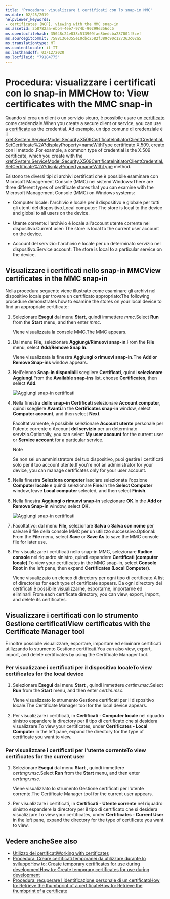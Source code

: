 ```yaml
---
title: 'Procedura: visualizzare i certificati con lo snap-in MMC'
ms.date: 02/25/2019
helpviewer_keywords:
- certificates [WCF], viewing with the MMC snap-in
ms.assetid: 2b8782aa-ebb4-4ee7-974b-90299e356dc5
ms.openlocfilehash: 35048c24e838c513909fae8bedcba287001f5cef
ms.sourcegitcommit: 7588136e355e10cbc2582f389c90c127363c02a5
ms.translationtype: MT
ms.contentlocale: it-IT
ms.lasthandoff: 03/12/2020
ms.locfileid: "79184775"
---
```

# <a name="how-to-view-certificates-with-the-mmc-snap-in"></a><span data-ttu-id="ad4e9-102">Procedura: visualizzare i certificati con lo snap-in MMC</span><span class="sxs-lookup"><span data-stu-id="ad4e9-102">How to: View certificates with the MMC snap-in</span></span>
<span data-ttu-id="ad4e9-103">Quando si crea un client o un servizio sicuro, è possibile usare un [certificato](working-with-certificates.md) come credenziale.</span><span class="sxs-lookup"><span data-stu-id="ad4e9-103">When you create a secure client or service, you can use a [certificate](working-with-certificates.md) as the credential.</span></span> <span data-ttu-id="ad4e9-104">Ad esempio, un tipo comune di credenziale è il <xref:System.ServiceModel.Security.X509CertificateInitiatorClientCredential.SetCertificate%2A?displayProperty=nameWithType> certificato X.509, creato con il metodo .</span><span class="sxs-lookup"><span data-stu-id="ad4e9-104">For example, a common type of credential is the X.509 certificate, which you create with the <xref:System.ServiceModel.Security.X509CertificateInitiatorClientCredential.SetCertificate%2A?displayProperty=nameWithType> method.</span></span>

<span data-ttu-id="ad4e9-105">Esistono tre diversi tipi di archivi certificati che è possibile esaminare con Microsoft Management Console (MMC) nei sistemi Windows:</span><span class="sxs-lookup"><span data-stu-id="ad4e9-105">There are three different types of certificate stores that you can examine with the Microsoft Management Console (MMC) on Windows systems:</span></span>

- <span data-ttu-id="ad4e9-106">Computer locale: l'archivio è locale per il dispositivo e globale per tutti gli utenti del dispositivo.</span><span class="sxs-lookup"><span data-stu-id="ad4e9-106">Local computer: The store is local to the device and global to all users on the device.</span></span>

- <span data-ttu-id="ad4e9-107">Utente corrente: l'archivio è locale all'account utente corrente nel dispositivo.</span><span class="sxs-lookup"><span data-stu-id="ad4e9-107">Current user: The store is local to the current user account on the device.</span></span>

- <span data-ttu-id="ad4e9-108">Account del servizio: l'archivio è locale per un determinato servizio nel dispositivo.</span><span class="sxs-lookup"><span data-stu-id="ad4e9-108">Service account: The store is local to a particular service on the device.</span></span>

## <a name="view-certificates-in-the-mmc-snap-in"></a><span data-ttu-id="ad4e9-109">Visualizzare i certificati nello snap-in MMC</span><span class="sxs-lookup"><span data-stu-id="ad4e9-109">View certificates in the MMC snap-in</span></span>

<span data-ttu-id="ad4e9-110">Nella procedura seguente viene illustrato come esaminare gli archivi nel dispositivo locale per trovare un certificato appropriato:</span><span class="sxs-lookup"><span data-stu-id="ad4e9-110">The following procedure demonstrates how to examine the stores on your local device to find an appropriate certificate:</span></span>
  
1. <span data-ttu-id="ad4e9-111">Selezionare **Esegui** dal menu **Start,** quindi immettere *mmc*.</span><span class="sxs-lookup"><span data-stu-id="ad4e9-111">Select **Run** from the **Start** menu, and then enter *mmc*.</span></span>

    <span data-ttu-id="ad4e9-112">Viene visualizzata la console MMC.</span><span class="sxs-lookup"><span data-stu-id="ad4e9-112">The MMC appears.</span></span>
  
2. <span data-ttu-id="ad4e9-113">Dal menu **File,** selezionare **Aggiungi/Rimuovi snap-in**.</span><span class="sxs-lookup"><span data-stu-id="ad4e9-113">From the **File** menu, select **Add/Remove Snap In**.</span></span>

    <span data-ttu-id="ad4e9-114">Viene visualizzata la finestra **Aggiungi o rimuovi snap-in.**</span><span class="sxs-lookup"><span data-stu-id="ad4e9-114">The **Add or Remove Snap-ins** window appears.</span></span>
  
3. <span data-ttu-id="ad4e9-115">Nell'elenco **Snap-in disponibili** scegliere **Certificati**, quindi **selezionare Aggiungi**.</span><span class="sxs-lookup"><span data-stu-id="ad4e9-115">From the **Available snap-ins** list, choose **Certificates**, then select **Add**.</span></span>  

    ![Aggiungi snap-in certificati](./media/mmc-add-certificate-snap-in.png)
  
4. <span data-ttu-id="ad4e9-117">Nella finestra **dello snap-in Certificati** selezionare **Account computer**, quindi scegliere **Avanti**.</span><span class="sxs-lookup"><span data-stu-id="ad4e9-117">In the **Certificates snap-in** window, select **Computer account**, and then select **Next**.</span></span>
  
    <span data-ttu-id="ad4e9-118">Facoltativamente, è possibile selezionare **Account utente** personale per l'utente corrente o Account **del servizio** per un determinato servizio.</span><span class="sxs-lookup"><span data-stu-id="ad4e9-118">Optionally, you can select **My user account** for the current user or **Service account** for a particular service.</span></span>

    > [!NOTE]
    > <span data-ttu-id="ad4e9-119">Se non sei un amministratore del tuo dispositivo, puoi gestire i certificati solo per il tuo account utente.</span><span class="sxs-lookup"><span data-stu-id="ad4e9-119">If you're not an administrator for your device, you can manage certificates only for your user account.</span></span>
  
5. <span data-ttu-id="ad4e9-120">Nella finestra **Seleziona computer** lasciare selezionata l'opzione **Computer locale** e quindi selezionare **Fine**.</span><span class="sxs-lookup"><span data-stu-id="ad4e9-120">In the **Select Computer** window, leave **Local computer** selected, and then select **Finish**.</span></span>  
  
6. <span data-ttu-id="ad4e9-121">Nella finestra **Aggiungi o rimuovi snap-in** selezionare **OK**.</span><span class="sxs-lookup"><span data-stu-id="ad4e9-121">In the **Add or Remove Snap-in** window, select **OK**.</span></span>  
  
    ![Aggiungi snap-in certificati](./media/mmc-certificate-snap-in-selected.png)

7. <span data-ttu-id="ad4e9-123">Facoltativo: dal menu **File,** selezionare **Salva** o **Salva con nome** per salvare il file della console MMC per un utilizzo successivo.</span><span class="sxs-lookup"><span data-stu-id="ad4e9-123">Optional: From the **File** menu, select **Save** or **Save As** to save the MMC console file for later use.</span></span>  

8. <span data-ttu-id="ad4e9-124">Per visualizzare i certificati nello snap-in MMC, selezionare **Radice console** nel riquadro sinistro, quindi espandere **Certificati (computer locale)**.</span><span class="sxs-lookup"><span data-stu-id="ad4e9-124">To view your certificates in the MMC snap-in, select **Console Root** in the left pane, then expand **Certificates (Local Computer)**.</span></span>

    <span data-ttu-id="ad4e9-125">Viene visualizzato un elenco di directory per ogni tipo di certificato.</span><span class="sxs-lookup"><span data-stu-id="ad4e9-125">A list of directories for each type of certificate appears.</span></span> <span data-ttu-id="ad4e9-126">Da ogni directory dei certificati è possibile visualizzarne, esportarne, importarne ed eliminarli.</span><span class="sxs-lookup"><span data-stu-id="ad4e9-126">From each certificate directory, you can view, export, import, and delete its certificates.</span></span>

## <a name="view-certificates-with-the-certificate-manager-tool"></a><span data-ttu-id="ad4e9-127">Visualizzare i certificati con lo strumento Gestione certificati</span><span class="sxs-lookup"><span data-stu-id="ad4e9-127">View certificates with the Certificate Manager tool</span></span>

<span data-ttu-id="ad4e9-128">È inoltre possibile visualizzare, esportare, importare ed eliminare certificati utilizzando lo strumento Gestione certificati.</span><span class="sxs-lookup"><span data-stu-id="ad4e9-128">You can also view, export, import, and delete certificates by using the Certificate Manager tool.</span></span>

### <a name="to-view-certificates-for-the-local-device"></a><span data-ttu-id="ad4e9-129">Per visualizzare i certificati per il dispositivo locale</span><span class="sxs-lookup"><span data-stu-id="ad4e9-129">To view certificates for the local device</span></span>

1. <span data-ttu-id="ad4e9-130">Selezionare **Esegui** dal menu **Start** , quindi immettere *certlm.msc*.</span><span class="sxs-lookup"><span data-stu-id="ad4e9-130">Select **Run** from the **Start** menu, and then enter *certlm.msc*.</span></span>

    <span data-ttu-id="ad4e9-131">Viene visualizzato lo strumento Gestione certificati per il dispositivo locale.</span><span class="sxs-lookup"><span data-stu-id="ad4e9-131">The Certificate Manager tool for the local device appears.</span></span>
  
2. <span data-ttu-id="ad4e9-132">Per visualizzare i certificati, in **Certificati - Computer locale** nel riquadro sinistro espandere la directory per il tipo di certificato che si desidera visualizzare.</span><span class="sxs-lookup"><span data-stu-id="ad4e9-132">To view your certificates, under **Certificates - Local Computer** in the left pane, expand the directory for the type of certificate you want to view.</span></span>

### <a name="to-view-certificates-for-the-current-user"></a><span data-ttu-id="ad4e9-133">Per visualizzare i certificati per l'utente corrente</span><span class="sxs-lookup"><span data-stu-id="ad4e9-133">To view certificates for the current user</span></span>

1. <span data-ttu-id="ad4e9-134">Selezionare **Esegui** dal menu **Start** , quindi immettere *certmgr.msc*.</span><span class="sxs-lookup"><span data-stu-id="ad4e9-134">Select **Run** from the **Start** menu, and then enter *certmgr.msc*.</span></span>

    <span data-ttu-id="ad4e9-135">Viene visualizzato lo strumento Gestione certificati per l'utente corrente.</span><span class="sxs-lookup"><span data-stu-id="ad4e9-135">The Certificate Manager tool for the current user appears.</span></span>
  
2. <span data-ttu-id="ad4e9-136">Per visualizzare i certificati, in **Certificati - Utente corrente** nel riquadro sinistro espandere la directory per il tipo di certificato che si desidera visualizzare.</span><span class="sxs-lookup"><span data-stu-id="ad4e9-136">To view your certificates, under **Certificates - Current User** in the left pane, expand the directory for the type of certificate you want to view.</span></span>

## <a name="see-also"></a><span data-ttu-id="ad4e9-137">Vedere anche</span><span class="sxs-lookup"><span data-stu-id="ad4e9-137">See also</span></span>

- [<span data-ttu-id="ad4e9-138">Utilizzo dei certificati</span><span class="sxs-lookup"><span data-stu-id="ad4e9-138">Working with certificates</span></span>](working-with-certificates.md)
- [<span data-ttu-id="ad4e9-139">Procedura: Creare certificati temporanei da utilizzare durante lo sviluppoHow to: Create temporary certificates for use during development</span><span class="sxs-lookup"><span data-stu-id="ad4e9-139">How to: Create temporary certificates for use during development</span></span>](how-to-create-temporary-certificates-for-use-during-development.md)
- [<span data-ttu-id="ad4e9-140">Procedura: recuperare l'identificazione personale di un certificatoHow to: Retrieve the thumbprint of a certificate</span><span class="sxs-lookup"><span data-stu-id="ad4e9-140">How to: Retrieve the thumbprint of a certificate</span></span>](how-to-retrieve-the-thumbprint-of-a-certificate.md)
